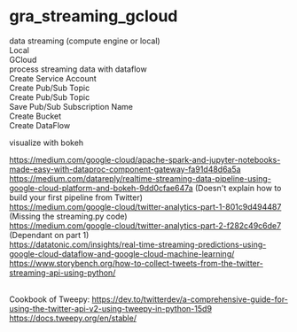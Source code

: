 # gra_streaming_gcloud

data streaming (compute engine or local)</br>
    Local</br>
    GCloud</br>
process streaming data with dataflow</br>
    Create Service Account</br>
    Create Pub/Sub Topic</br>
        Create Pub/Sub Topic</br>
        Save Pub/Sub Subscription Name</br>
    Create Bucket</br>
    Create DataFlow</br>

visualize with bokeh</br>

https://medium.com/google-cloud/apache-spark-and-jupyter-notebooks-made-easy-with-dataproc-component-gateway-fa91d48d6a5a</br>
https://medium.com/datareply/realtime-streaming-data-pipeline-using-google-cloud-platform-and-bokeh-9dd0cfae647a (Doesn't explain how to build your first pipeline from Twitter)</br>
https://medium.com/google-cloud/twitter-analytics-part-1-801c9d494487 (Missing the streaming.py code)</br>
https://medium.com/google-cloud/twitter-analytics-part-2-f282c49c6de7 (Dependant on part 1)</br>
https://datatonic.com/insights/real-time-streaming-predictions-using-google-cloud-dataflow-and-google-cloud-machine-learning/</br>
https://www.storybench.org/how-to-collect-tweets-from-the-twitter-streaming-api-using-python/</br></br>

Cookbook of Tweepy: https://dev.to/twitterdev/a-comprehensive-guide-for-using-the-twitter-api-v2-using-tweepy-in-python-15d9</br>
https://docs.tweepy.org/en/stable/</br>
